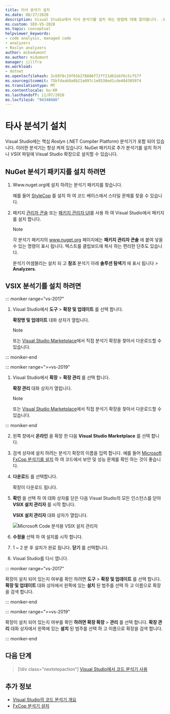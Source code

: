 ```yaml
---
title: 타사 분석기 설치
ms.date: 08/27/2020
description: Visual Studio에서 타사 분석기를 설치 하는 방법에 대해 알아봅니다. .Vsix 파일 및 NuGet analyzer 패키지에 분석기를 설치 하는 방법을 참조 하세요.
ms.custom: SEO-VS-2020
ms.topic: conceptual
helpviewer_keywords:
- code analysis, managed code
- analyzers
- Roslyn analyzers
author: mikadumont
ms.author: midumont
manager: jillfra
ms.workload:
- dotnet
ms.openlocfilehash: 3c6978c19f01b278886f72ff21d62ebf6c5cf57f
ms.sourcegitcommit: 75bfdaab9a8b23a097c1e8538ed1cde404305974
ms.translationtype: MT
ms.contentlocale: ko-KR
ms.lasthandoff: 11/07/2020
ms.locfileid: "94348686"
---
```

# <a name="install-third-party-analyzers"></a>타사 분석기 설치

Visual Studio에는 핵심 *Roslyn* (.NET Compiler Platform) 분석기가 포함 되어 있습니다. 이러한 분석기는 항상 켜져 있습니다. NuGet 패키지로 추가 분석기를 설치 하거나 *VSIX* 파일에 Visual Studio 확장으로 설치할 수 있습니다.

## <a name="to-install-nuget-analyzer-packages"></a>NuGet 분석기 패키지를 설치 하려면

1. Www.nuget.org에 설치 하려는 분석기 패키지를 찾습니다.

   예를 들어 [StyleCop](https://www.nuget.org/packages/stylecop.analyzers/) 를 설치 하 여 코드 베이스에서 스타일 문제를 찾을 수 있습니다.

2. 패키지 [관리자 콘솔](/nuget/quickstart/install-and-use-a-package-in-visual-studio#package-manager-console) 또는 [패키지 관리자 UI](/nuget/quickstart/install-and-use-a-package-in-visual-studio#package-manager-console)를 사용 하 여 Visual Studio에서 패키지를 설치 합니다.

   > [!NOTE]
   > 각 분석기 패키지의 www.nuget.org 페이지에는 **패키지 관리자 콘솔** 에 붙여 넣을 수 있는 명령이 표시 됩니다. 텍스트를 클립보드에 복사 하는 편리한 단추도 있습니다.

   분석기 어셈블리는 설치 되 고 **참조** 분석기 아래 **솔루션 탐색기** 에 표시 됩니다  >  **Analyzers**.

## <a name="to-install-vsix-analyzers"></a>VSIX 분석기를 설치 하려면

::: moniker range="vs-2017"

1. Visual Studio에서 **도구** > **확장 및 업데이트** 를 선택 합니다.

   **확장명 및 업데이트** 대화 상자가 열립니다.

   > [!NOTE]
   > 또는 [Visual Studio Marketplace](https://marketplace.visualstudio.com)에서 직접 분석기 확장을 찾아서 다운로드할 수 있습니다.

::: moniker-end

::: moniker range=">=vs-2019"

1. Visual Studio에서 **확장** > **확장 관리** 를 선택 합니다.

   **확장 관리** 대화 상자가 열립니다.

   > [!NOTE]
   > 또는 [Visual Studio Marketplace](https://marketplace.visualstudio.com)에서 직접 분석기 확장을 찾아서 다운로드할 수 있습니다.

::: moniker-end

2. 왼쪽 창에서 **온라인** 을 확장 한 다음 **Visual Studio Marketplace** 를 선택 합니다.

3. 검색 상자에 설치 하려는 분석기 확장의 이름을 입력 합니다. 예를 들어 [Microsoft FxCop 분석기를 설치](install-fxcop-analyzers.md#vsix) 하 여 코드에서 보안 및 성능 문제를 확인 하는 것이 좋습니다.

4. **다운로드** 를 선택합니다.

   확장이 다운로드 됩니다.

5. **확인** 을 선택 하 여 대화 상자를 닫은 다음 Visual Studio의 모든 인스턴스를 닫아 **VSIX 설치 관리자** 를 시작 합니다.

   **VSIX 설치 관리자** 대화 상자가 열립니다.

   ![Microsoft Code 분석용 VSIX 설치 관리자](media/vsix-installer-code-analysis.png)

6. **수정을** 선택 하 여 설치를 시작 합니다.

7. 1 ~ 2 분 후 설치가 완료 됩니다. **닫기** 를 선택합니다.

8. Visual Studio를 다시 엽니다.

::: moniker range="vs-2017"

확장이 설치 되어 있는지 여부를 확인 하려면 **도구**  >  **확장 및 업데이트** 를 선택 합니다. **확장 및 업데이트** 대화 상자에서 왼쪽에 있는 **설치** 된 범주를 선택 하 고 이름으로 확장을 검색 합니다.

::: moniker-end

::: moniker range=">=vs-2019"

확장이 설치 되어 있는지 여부를 확인 **하려면 확장 확장**  >  **관리** 를 선택 합니다. **확장 관리** 대화 상자에서 왼쪽에 있는 **설치** 된 범주를 선택 하 고 이름으로 확장을 검색 합니다.

::: moniker-end

## <a name="next-steps"></a>다음 단계

> [!div class="nextstepaction"]
> [Visual Studio에서 코드 분석기 사용](../code-quality/use-roslyn-analyzers.md)

## <a name="see-also"></a>추가 정보

- [Visual Studio의 코드 분석기 개요](../code-quality/roslyn-analyzers-overview.md)
- [FxCop 분석기 설치](../code-quality/install-fxcop-analyzers.md)
